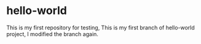 # hello-world
This is my first repository for testing,
This is my first branch of hello-world project, I modified the branch again.
